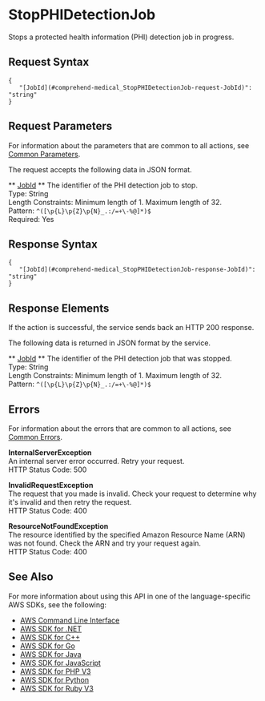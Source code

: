 # StopPHIDetectionJob<a name="API_medical_StopPHIDetectionJob"></a>

Stops a protected health information \(PHI\) detection job in progress\.

## Request Syntax<a name="API_medical_StopPHIDetectionJob_RequestSyntax"></a>

```
{
   "[JobId](#comprehend-medical_StopPHIDetectionJob-request-JobId)": "string"
}
```

## Request Parameters<a name="API_medical_StopPHIDetectionJob_RequestParameters"></a>

For information about the parameters that are common to all actions, see [Common Parameters](CommonParameters.md)\.

The request accepts the following data in JSON format\.

 ** [JobId](#API_medical_StopPHIDetectionJob_RequestSyntax) **   <a name="comprehend-medical_StopPHIDetectionJob-request-JobId"></a>
The identifier of the PHI detection job to stop\.  
Type: String  
Length Constraints: Minimum length of 1\. Maximum length of 32\.  
Pattern: `^([\p{L}\p{Z}\p{N}_.:/=+\-%@]*)$`   
Required: Yes

## Response Syntax<a name="API_medical_StopPHIDetectionJob_ResponseSyntax"></a>

```
{
   "[JobId](#comprehend-medical_StopPHIDetectionJob-response-JobId)": "string"
}
```

## Response Elements<a name="API_medical_StopPHIDetectionJob_ResponseElements"></a>

If the action is successful, the service sends back an HTTP 200 response\.

The following data is returned in JSON format by the service\.

 ** [JobId](#API_medical_StopPHIDetectionJob_ResponseSyntax) **   <a name="comprehend-medical_StopPHIDetectionJob-response-JobId"></a>
The identifier of the PHI detection job that was stopped\.  
Type: String  
Length Constraints: Minimum length of 1\. Maximum length of 32\.  
Pattern: `^([\p{L}\p{Z}\p{N}_.:/=+\-%@]*)$` 

## Errors<a name="API_medical_StopPHIDetectionJob_Errors"></a>

For information about the errors that are common to all actions, see [Common Errors](CommonErrors.md)\.

 **InternalServerException**   
 An internal server error occurred\. Retry your request\.   
HTTP Status Code: 500

 **InvalidRequestException**   
 The request that you made is invalid\. Check your request to determine why it's invalid and then retry the request\.  
HTTP Status Code: 400

 **ResourceNotFoundException**   
The resource identified by the specified Amazon Resource Name \(ARN\) was not found\. Check the ARN and try your request again\.  
HTTP Status Code: 400

## See Also<a name="API_medical_StopPHIDetectionJob_SeeAlso"></a>

For more information about using this API in one of the language\-specific AWS SDKs, see the following:
+  [AWS Command Line Interface](https://docs.aws.amazon.com/goto/aws-cli/comprehendmedical-2018-10-30/StopPHIDetectionJob) 
+  [AWS SDK for \.NET](https://docs.aws.amazon.com/goto/DotNetSDKV3/comprehendmedical-2018-10-30/StopPHIDetectionJob) 
+  [AWS SDK for C\+\+](https://docs.aws.amazon.com/goto/SdkForCpp/comprehendmedical-2018-10-30/StopPHIDetectionJob) 
+  [AWS SDK for Go](https://docs.aws.amazon.com/goto/SdkForGoV1/comprehendmedical-2018-10-30/StopPHIDetectionJob) 
+  [AWS SDK for Java](https://docs.aws.amazon.com/goto/SdkForJava/comprehendmedical-2018-10-30/StopPHIDetectionJob) 
+  [AWS SDK for JavaScript](https://docs.aws.amazon.com/goto/AWSJavaScriptSDK/comprehendmedical-2018-10-30/StopPHIDetectionJob) 
+  [AWS SDK for PHP V3](https://docs.aws.amazon.com/goto/SdkForPHPV3/comprehendmedical-2018-10-30/StopPHIDetectionJob) 
+  [AWS SDK for Python](https://docs.aws.amazon.com/goto/boto3/comprehendmedical-2018-10-30/StopPHIDetectionJob) 
+  [AWS SDK for Ruby V3](https://docs.aws.amazon.com/goto/SdkForRubyV3/comprehendmedical-2018-10-30/StopPHIDetectionJob) 